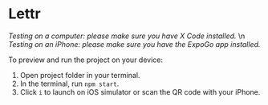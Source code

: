 # Lettr

_Testing on a computer: please make sure you have X Code installed._ \n
_Testing on an iPhone: please make sure you have the ExpoGo app installed._

To preview and run the project on your device:
  1) Open project folder in your terminal.
  2) In the terminal, run `npm start`.
  3) Click `i` to launch on iOS simulator or scan the QR code with your iPhone.
